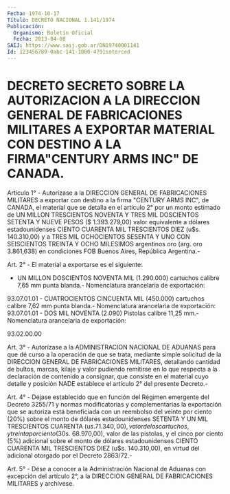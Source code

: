 ```yaml
---
Fecha: 1974-10-17
Título: DECRETO NACIONAL 1.141/1974
Publicación:
  Organismo: Boletín Oficial
  Fecha: 2013-04-08
SAIJ: https://www.saij.gob.ar/DN19740001141
Id: 123456789-0abc-141-1000-4791soterced
---
```

# DECRETO SECRETO SOBRE LA AUTORIZACION A LA DIRECCION GENERAL DE FABRICACIONES MILITARES A EXPORTAR MATERIAL CON DESTINO A LA FIRMA"CENTURY ARMS INC" DE CANADA.

<a id="1"></a>
Artículo 1° - Autorízase a la DIRECCION GENERAL DE FABRICACIONES MILITARES a exportar con destino a la firma "CENTURY ARMS INC", de CANADA, el material que se detalla en el artículo 2° por un monto estimado de UN MILLON TRESCIENTOS NOVENTA Y TRES MIL DOSCIENTOS SETENTA Y NUEVE PESOS ($ 1.393.279,00) valor equivalente a dólares estadounidenses CIENTO CUARENTA MIL TRESCIENTOS DIEZ (u$s. 140.310,00) y a TRES MIL OCHOCIENTOS SESENTA Y UNO CON SEISCIENTOS TREINTA Y OCHO MILESIMOS argentinos oro (arg. oro 3.861,638) en condiciones FOB Buenos Aires, República Argentina.-

<a id="2"></a>
Art. 2° - El material a exportarse es el siguiente:

- UN MILLON DOSCIENTOS NOVENTA MIL (1.290.000) cartuchos calibre 7,65 mm punta blanda.-  Nomenclatura arancelaria de exportación:

93.07.01.01 -  CUATROCIENTOS CINCUENTA MIL (450.000) cartuchos calibre 7,62 mm punta blanda.-  Nomenclatura arancelaria de exportación: 93.07.01.01 - DOS MIL NOVENTA (2.090) Pistolas calibre 11,25 mm.-  Nomenclatura arancelaria de exportación:

93.02.00.00

<a id="3"></a>
Art. 3° - Autorízase a la ADMINISTRACION NACIONAL DE ADUANAS para que dé curso a la operación de que se trata, mediante simple solicitud de la DIRECCION GENERAL DE FABRICACIONES MILITARES, detallando cantidad de bultos, marcas, kilaje y valor pudiendo remitirse en lo que respecta a la declaración de contenido a consignar, que consiste en el material cuyo detalle y posición NADE establece el artículo 2° del presente Decreto.-

<a id="4"></a>
Art. 4° - Déjase establecido que en función del Régimen emergente del Decreto 3255/71 y normas modificatorias y  complementarias la exportación que se autoriza está beneficiada con un reembolso del veinte por ciento (20%) sobre el monto de dólares estadounidenses SETENTA Y UN MIL TRESCIENTOS CUARENTA (u$s. 71.340,00), valor de los cartuchos, y treinta por ciento (30%) sobre el monto de dólares estadounidenses SESENTA Y OCHO MIL NOVECIENTOS SETENTA (u$s. 68.970,00), valor de las pistolas, y el cinco por ciento (5%) adicional sobre el monto de dólares estadounidenses CIENTO CUARENTA MIL TRESCIENTOS DIEZ (u$s. 140.310,00), en virtud del adicional otorgado por el Decreto 2863/72.-

<a id="5"></a>
Art. 5° - Dése a conocer a la Administración Nacional de Aduanas con excepción del artículo 2°, a la DIRECCION GENERAL DE FABRICACIONES MILITARES y archívese.